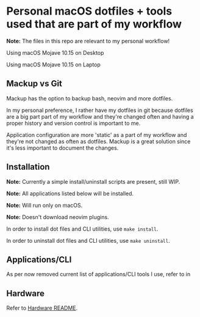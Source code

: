 # Personal macOS dotfiles + tools used that are part of my workflow

**Note:** The files in this repo are relevant to my personal workflow!

Using macOS Mojave 10.15 on Desktop

Using macOS Mojave 10.15 on Laptop

## Mackup vs Git

Mackup has the option to backup bash, neovim and more dotfiles.

In my personal preference, I rather have my dotfiles in git because dotfiles are a big part part of my workflow and they're changed often and having a proper history and version control is important to me.

Application configuration are more 'static' as a part of my workflow and they're not changed as often as dotfiles. Mackup is a great solution since it's less important to document the changes.

## Installation

**Note:** Currently a simple install/uninstall scripts are present, still WIP.

**Note:** All applications listed below will be installed.

**Note:** Will run only on macOS.

**Note:** Doesn't download neovim plugins.

In order to install dot files and CLI utilities, use `make install`.

In order to uninstall dot files and CLI utilities, use `make uninstall`.

## Applications/CLI

As per now removed current list of applications/CLI tools I use, refer to in

## Hardware

Refer to [Hardware README](/Hardware).
